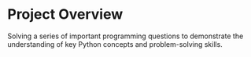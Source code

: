 # Project Overview

Solving a series of important programming questions to demonstrate the understanding of key Python concepts and problem-solving skills.